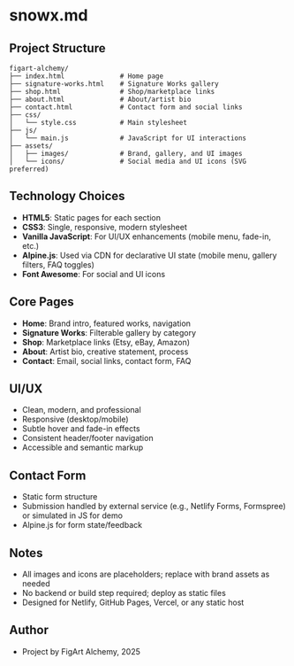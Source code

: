 # snowx.md

## Project Structure

```
figart-alchemy/
├── index.html              # Home page
├── signature-works.html    # Signature Works gallery
├── shop.html               # Shop/marketplace links
├── about.html              # About/artist bio
├── contact.html            # Contact form and social links
├── css/
│   └── style.css           # Main stylesheet
├── js/
│   └── main.js             # JavaScript for UI interactions
├── assets/
│   ├── images/             # Brand, gallery, and UI images
│   └── icons/              # Social media and UI icons (SVG preferred)
```

## Technology Choices

- **HTML5**: Static pages for each section
- **CSS3**: Single, responsive, modern stylesheet
- **Vanilla JavaScript**: For UI/UX enhancements (mobile menu, fade-in, etc.)
- **Alpine.js**: Used via CDN for declarative UI state (mobile menu, gallery filters, FAQ toggles)
- **Font Awesome**: For social and UI icons

## Core Pages

- **Home**: Brand intro, featured works, navigation
- **Signature Works**: Filterable gallery by category
- **Shop**: Marketplace links (Etsy, eBay, Amazon)
- **About**: Artist bio, creative statement, process
- **Contact**: Email, social links, contact form, FAQ

## UI/UX

- Clean, modern, and professional
- Responsive (desktop/mobile)
- Subtle hover and fade-in effects
- Consistent header/footer navigation
- Accessible and semantic markup

## Contact Form

- Static form structure
- Submission handled by external service (e.g., Netlify Forms, Formspree) or simulated in JS for demo
- Alpine.js for form state/feedback

## Notes

- All images and icons are placeholders; replace with brand assets as needed
- No backend or build step required; deploy as static files
- Designed for Netlify, GitHub Pages, Vercel, or any static host

## Author

- Project by FigArt Alchemy, 2025